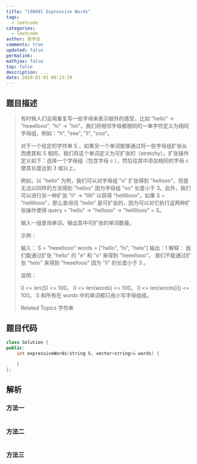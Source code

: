```yaml
---
title: "[0809] Expressive Words"
tags:
  - leetcode
categories:
  - leetcode
author: 张学志
comments: true
updated: false
permalink:
mathjax: false
top: false
description: ...
date: 2020-01-01 00:13:29
---
```


## 题目描述

> 有时候人们会用重复写一些字母来表示额外的感受，比如 "hello" -> "heeellooo", "hi" -> "hiii"。我们将相邻字母都相同的一串字符定义为相同字母组，例如："h", "eee", "ll", "ooo"。 
> 
> 对于一个给定的字符串 S ，如果另一个单词能够通过将一些字母组扩张从而使其和 S 相同，我们将这个单词定义为可扩张的（stretchy）。扩张操作定义如下：选择一个字母组（包含字母 c ），然后往其中添加相同的字母 c 使其长度达到 3 或以上。 
> 
> 例如，以 "hello" 为例，我们可以对字母组 "o" 扩张得到 "hellooo"，但是无法以同样的方法得到 "helloo" 因为字母组 "oo" 长度小于 3。此外，我们可以进行另一种扩张 "ll" -> "lllll" 以获得 "helllllooo"。如果 S = "helllllooo"，那么查询词 "hello" 是可扩张的，因为可以对它执行这两种扩张操作使得 query = "hello" -> "hellooo" -> "helllllooo" = S。 
> 
> 输入一组查询单词，输出其中可扩张的单词数量。 
> 
> 
> 
> 示例： 
> 
> 输入： 
> S = "heeellooo"
> words = ["hello", "hi", "helo"]
> 输出：1
> 解释：
> 我们能通过扩张 "hello" 的 "e" 和 "o" 来得到 "heeellooo"。
> 我们不能通过扩张 "helo" 来得到 "heeellooo" 因为 "ll" 的长度小于 3 。
> 
> 
> 
> 
> 说明： 
> 
> 
> 0 <= len(S) <= 100。 
> 0 <= len(words) <= 100。 
> 0 <= len(words[i]) <= 100。 
> S 和所有在 words 中的单词都只由小写字母组成。 
> 
> Related Topics 字符串

## 题目代码

```cpp
class Solution {
public:
    int expressiveWords(string S, vector<string>& words) {
        
    }
};
```

## 解析

### 方法一

```cpp

```

### 方法二

```cpp

```

### 方法三

```cpp

```

